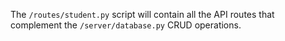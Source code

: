 The ``/routes/student.py`` script will contain all the API routes that complement the ``/server/database.py`` CRUD operations. 